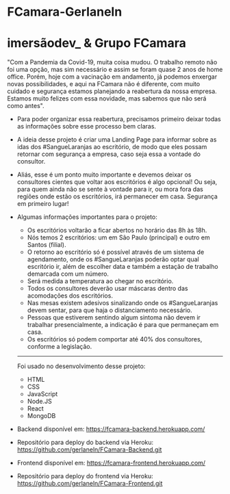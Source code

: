 # FCamara-Gerlaneln
# imersãodev_ & Grupo FCamara

"Com a Pandemia da Covid-19, muita coisa mudou. O trabalho remoto não foi uma opção, mas sim necessário e assim se foram quase 2 anos de home office. Porém, hoje com a vacinação em andamento, já podemos enxergar novas possibilidades, e aqui na FCamara não é diferente, com muito cuidado e segurança estamos planejando a reabertura da nossa empresa. Estamos muito felizes com essa novidade, mas sabemos que não será como antes".

- Para poder organizar essa reabertura, precisamos primeiro deixar todas as informações sobre esse processo bem claras.
- A ideia desse projeto é criar uma Landing Page para informar sobre as idas dos #SangueLaranjas ao escritório, de modo que eles possam retornar com segurança a empresa, caso seja essa a vontade do consultor. 
- Aliás, esse é um ponto muito importante e devemos deixar os consultores cientes que voltar aos escritórios é algo opcional! Ou seja, para quem ainda não se sente à vontade para ir, ou mora fora das regiões onde estão os escritórios, irá permanecer em casa. Segurança em primeiro lugar!

- Algumas informações importantes para o projeto:
    - Os escritórios voltarão a ficar abertos no horário das 8h às 18h.
    - Nós temos 2 escritórios: um em São Paulo (principal) e outro em Santos (filial).
    - O retorno ao escritório só é possível através de um sistema de agendamento, onde os #SangueLaranjas poderão optar qual escritório ir, além de escolher data e também a estação de trabalho demarcada com um número.
    - Será medida a temperatura ao chegar no escritório.
    - Todos os consultores deverão usar máscaras dentro das acomodações dos escritórios.
    - Nas mesas existem adesivos sinalizando onde os #SangueLaranjas devem sentar, para que haja o distanciamento necessário.
    - Pessoas que estiverem sentindo algum sintoma não devem ir trabalhar presencialmente, a indicação é para que permaneçam em casa.
    - Os escritórios só podem comportar até 40% dos consultores, conforme a legislação.
    
    ---
    
    Foi usado no desenvolvimento desse projeto:
    - HTML
    - CSS
    - JavaScript
    - Node.JS
    - React
    - MongoDB

 - Backend disponível em: https://fcamara-backend.herokuapp.com/
 - Repositório para deploy do backend via Heroku: https://github.com/gerlaneln/FCamara-Backend.git
 - Frontend disponível em: https://fcamara-frontend.herokuapp.com/
 - Repositório para deploy do frontend via Heroku: https://github.com/gerlaneln/FCamara-Frontend.git
